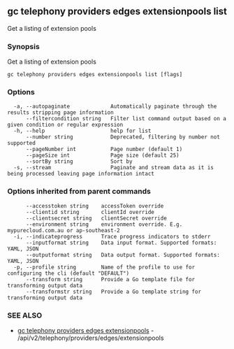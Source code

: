 ## gc telephony providers edges extensionpools list

Get a listing of extension pools

### Synopsis

Get a listing of extension pools

```
gc telephony providers edges extensionpools list [flags]
```

### Options

```
  -a, --autopaginate             Automatically paginate through the results stripping page information
      --filtercondition string   Filter list command output based on a given condition or regular expression
  -h, --help                     help for list
      --number string            Deprecated, filtering by number not supported
      --pageNumber int           Page number (default 1)
      --pageSize int             Page size (default 25)
      --sortBy string            Sort by
  -s, --stream                   Paginate and stream data as it is being processed leaving page information intact
```

### Options inherited from parent commands

```
      --accesstoken string    accessToken override
      --clientid string       clientId override
      --clientsecret string   clientSecret override
      --environment string    environment override. E.g. mypurecloud.com.au or ap-southeast-2
  -i, --indicateprogress      Trace progress indicators to stderr
      --inputformat string    Data input format. Supported formats: YAML, JSON
      --outputformat string   Data output format. Supported formats: YAML, JSON
  -p, --profile string        Name of the profile to use for configuring the cli (default "DEFAULT")
      --transform string      Provide a Go template file for transforming output data
      --transformstr string   Provide a Go template string for transforming output data
```

### SEE ALSO

* [gc telephony providers edges extensionpools](gc_telephony_providers_edges_extensionpools.html)	 - /api/v2/telephony/providers/edges/extensionpools


